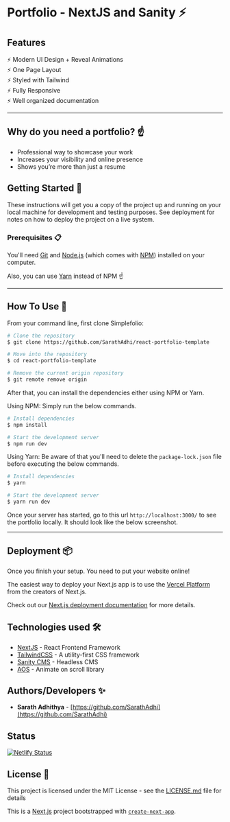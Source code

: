 # Portfolio - NextJS and Sanity ⚡️

## Features

⚡️ Modern UI Design + Reveal Animations\
⚡️ One Page Layout\
⚡️ Styled with Tailwind\
⚡️ Fully Responsive\
⚡️ Well organized documentation

---

## Why do you need a portfolio? ☝️

- Professional way to showcase your work
- Increases your visibility and online presence
- Shows you’re more than just a resume

## Getting Started 🚀

These instructions will get you a copy of the project up and running on your local machine for development and testing purposes. See deployment for notes on how to deploy the project on a live system.

### Prerequisites 📋

You'll need [Git](https://git-scm.com) and [Node.js](https://nodejs.org/en/download/) (which comes with [NPM](http://npmjs.com)) installed on your computer.

Also, you can use [Yarn](https://yarnpkg.com/) instead of NPM ☝️

---

## How To Use 🔧

From your command line, first clone Simplefolio:

```bash
# Clone the repository
$ git clone https://github.com/SarathAdhi/react-portfolio-template

# Move into the repository
$ cd react-portfolio-template

# Remove the current origin repository
$ git remote remove origin
```

After that, you can install the dependencies either using NPM or Yarn.

Using NPM: Simply run the below commands.

```bash
# Install dependencies
$ npm install

# Start the development server
$ npm run dev
```

Using Yarn: Be aware of that you'll need to delete the `package-lock.json` file before executing the below commands.

```bash
# Install dependencies
$ yarn

# Start the development server
$ yarn run dev
```

Once your server has started, go to this url `http://localhost:3000/` to see the portfolio locally. It should look like the below screenshot.

---

## Deployment 📦

Once you finish your setup. You need to put your website online!

The easiest way to deploy your Next.js app is to use the [Vercel Platform](https://vercel.com/new?utm_medium=default-template&filter=next.js&utm_source=create-next-app&utm_campaign=create-next-app-readme) from the creators of Next.js.

Check out our [Next.js deployment documentation](https://nextjs.org/docs/deployment) for more details.

## Technologies used 🛠️

- [NextJS](https://nextjs.org/) - React Frontend Framework
- [TailwindCSS](https://tailwindcss.com/) - A utility-first CSS framework
- [Sanity CMS](https://www.sanity.io/) - Headless CMS
- [AOS](https://github.com/michalsnik/aos) - Animate on scroll library

## Authors/Developers ✨

- **Sarath Adhithya** - [https://github.com/SarathAdhi](https://github.com/SarathAdhi)

## Status

[![Netlify Status](https://api.netlify.com/api/v1/badges/3a029bfd-575c-41e5-8249-c864d482c2e5/deploy-status)](https://app.netlify.com/sites/the-simplefolio/deploys)

## License 📄

This project is licensed under the MIT License - see the [LICENSE.md](LICENSE.md) file for details

This is a [Next.js](https://nextjs.org/) project bootstrapped with [`create-next-app`](https://github.com/vercel/next.js/tree/canary/packages/create-next-app).
